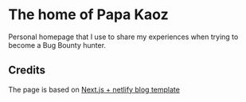 # The home of Papa Kaoz

Personal homepage that I use to share my experiences when trying to become a Bug Bounty hunter.

## Credits

The page is based on [Next.js + netlify blog template](https://app.netlify.com/start/deploy?repository=https://github.com/wutali/nextjs-netlify-blog-template)